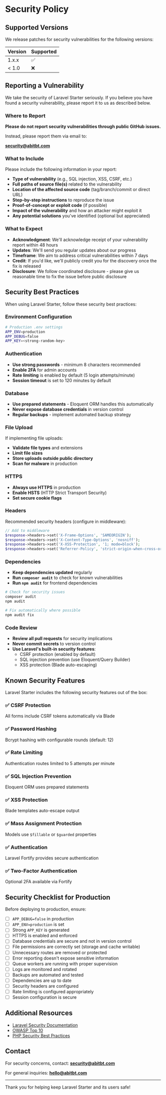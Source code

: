 # Security Policy

## Supported Versions

We release patches for security vulnerabilities for the following versions:

| Version | Supported          |
| ------- | ------------------ |
| 1.x.x   | :white_check_mark: |
| < 1.0   | :x:                |

## Reporting a Vulnerability

We take the security of Laravel Starter seriously. If you believe you have found a security vulnerability, please report it to us as described below.

### Where to Report

**Please do not report security vulnerabilities through public GitHub issues.**

Instead, please report them via email to:

**security@abitbt.com**

### What to Include

Please include the following information in your report:

- **Type of vulnerability** (e.g., SQL injection, XSS, CSRF, etc.)
- **Full paths of source file(s)** related to the vulnerability
- **Location of the affected source code** (tag/branch/commit or direct URL)
- **Step-by-step instructions** to reproduce the issue
- **Proof-of-concept or exploit code** (if possible)
- **Impact of the vulnerability** and how an attacker might exploit it
- **Any potential solutions** you've identified (optional but appreciated)

### What to Expect

- **Acknowledgment**: We'll acknowledge receipt of your vulnerability report within 48 hours
- **Updates**: We'll send you regular updates about our progress
- **Timeframe**: We aim to address critical vulnerabilities within 7 days
- **Credit**: If you'd like, we'll publicly credit you for the discovery once the fix is released
- **Disclosure**: We follow coordinated disclosure - please give us reasonable time to fix the issue before public disclosure

## Security Best Practices

When using Laravel Starter, follow these security best practices:

### Environment Configuration

```bash
# Production .env settings
APP_ENV=production
APP_DEBUG=false
APP_KEY=<strong-random-key>
```

### Authentication

- **Use strong passwords** - minimum 8 characters recommended
- **Enable 2FA** for admin accounts
- **Rate limiting** is enabled by default (5 login attempts/minute)
- **Session timeout** is set to 120 minutes by default

### Database

- **Use prepared statements** - Eloquent ORM handles this automatically
- **Never expose database credentials** in version control
- **Regular backups** - implement automated backup strategy

### File Upload

If implementing file uploads:
- **Validate file types** and extensions
- **Limit file sizes**
- **Store uploads outside public directory**
- **Scan for malware** in production

### HTTPS

- **Always use HTTPS** in production
- **Enable HSTS** (HTTP Strict Transport Security)
- **Set secure cookie flags**

### Headers

Recommended security headers (configure in middleware):

```php
// Add to middleware
$response->headers->set('X-Frame-Options', 'SAMEORIGIN');
$response->headers->set('X-Content-Type-Options', 'nosniff');
$response->headers->set('X-XSS-Protection', '1; mode=block');
$response->headers->set('Referrer-Policy', 'strict-origin-when-cross-origin');
```

### Dependencies

- **Keep dependencies updated** regularly
- **Run `composer audit`** to check for known vulnerabilities
- **Run `npm audit`** for frontend dependencies

```bash
# Check for security issues
composer audit
npm audit

# Fix automatically where possible
npm audit fix
```

### Code Review

- **Review all pull requests** for security implications
- **Never commit secrets** to version control
- **Use Laravel's built-in security features**:
  - CSRF protection (enabled by default)
  - SQL injection prevention (use Eloquent/Query Builder)
  - XSS protection (Blade auto-escaping)

## Known Security Features

Laravel Starter includes the following security features out of the box:

### ✅ CSRF Protection
All forms include CSRF tokens automatically via Blade

### ✅ Password Hashing
Bcrypt hashing with configurable rounds (default: 12)

### ✅ Rate Limiting
Authentication routes limited to 5 attempts per minute

### ✅ SQL Injection Prevention
Eloquent ORM uses prepared statements

### ✅ XSS Protection
Blade templates auto-escape output

### ✅ Mass Assignment Protection
Models use `$fillable` or `$guarded` properties

### ✅ Authentication
Laravel Fortify provides secure authentication

### ✅ Two-Factor Authentication
Optional 2FA available via Fortify

## Security Checklist for Production

Before deploying to production, ensure:

- [ ] `APP_DEBUG=false` in production
- [ ] `APP_ENV=production` is set
- [ ] Strong `APP_KEY` is generated
- [ ] HTTPS is enabled and enforced
- [ ] Database credentials are secure and not in version control
- [ ] File permissions are correctly set (storage and cache writable)
- [ ] Unnecessary routes are removed or protected
- [ ] Error reporting doesn't expose sensitive information
- [ ] Queue workers are running with proper supervision
- [ ] Logs are monitored and rotated
- [ ] Backups are automated and tested
- [ ] Dependencies are up to date
- [ ] Security headers are configured
- [ ] Rate limiting is configured appropriately
- [ ] Session configuration is secure

## Additional Resources

- [Laravel Security Documentation](https://laravel.com/docs/12.x/security)
- [OWASP Top 10](https://owasp.org/www-project-top-ten/)
- [PHP Security Best Practices](https://www.php.net/manual/en/security.php)

## Contact

For security concerns, contact: **security@abitbt.com**

For general inquiries: **hello@abitbt.com**

---

Thank you for helping keep Laravel Starter and its users safe!
